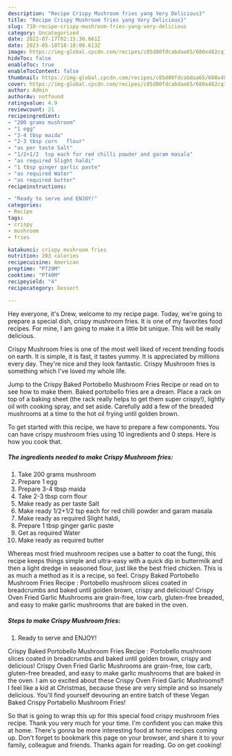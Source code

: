 ```yaml
---
description: "Recipe Crispy Mushroom fries yang Very Delicious}"
title: "Recipe Crispy Mushroom fries yang Very Delicious}"
slug: 710-recipe-crispy-mushroom-fries-yang-very-delicious
category: Uncategorized
date: 2022-07-17T02:15:30.661Z
date: 2023-05-10T18:18:00.613Z
image: https://img-global.cpcdn.com/recipes/c85d80fdcabdaa65/680x482cq70/crispy-mushroom-fries-recipe-main-photo.jpg
hideToc: false
enableToc: true
enableTocContent: false
thumbnail: https://img-global.cpcdn.com/recipes/c85d80fdcabdaa65/680x482cq70/crispy-mushroom-fries-recipe-main-photo.jpg
cover: https://img-global.cpcdn.com/recipes/c85d80fdcabdaa65/680x482cq70/crispy-mushroom-fries-recipe-main-photo.jpg
author: Admin
authorAv: notfound
ratingvalue: 4.9
reviewcount: 21
recipeingredient:
- "200 grams mushroom"
- "1 egg"
- "3-4 tbsp maida"
- "2-3 tbsp corn   flour"
- "as per taste Salt"
- "1/2+1/2  tsp each for red chilli powder and garam masala"
- "as required Slight haldi"
- "1 tbsp ginger garlic paste"
- "as required Water"
- "as required butter"
recipeinstructions:

- "Ready to serve and ENJOY!"
categories:
- Recipe
tags:
- crispy
- mushroom
- fries

katakunci: crispy mushroom fries 
nutrition: 203 calories
recipecuisine: American
preptime: "PT29M"
cooktime: "PT40M"
recipeyield: "4"
recipecategory: Dessert

---
```



Hey everyone, it's Drew, welcome to my recipe page. Today, we're going to prepare a special dish, crispy mushroom fries. It is one of my favorites food recipes. For mine, I am going to make it a little bit unique. This will be really delicious.

Crispy Mushroom fries is one of the most well liked of recent trending foods on earth. It is simple, it is fast, it tastes yummy. It is appreciated by millions every day. They're nice and they look fantastic. Crispy Mushroom fries is something which I've loved my whole life.

Jump to the Crispy Baked Portobello Mushroom Fries Recipe or read on to see how to make them. Baked portobello fries are a dream. Place a rack on top of a baking sheet (the rack really helps to get them super crispy!), lightly oil with cooking spray, and set aside. Carefully add a few of the breaded mushrooms at a time to the hot oil frying until golden brown.


To get started with this recipe, we have to prepare a few components. You can have crispy mushroom fries using 10 ingredients and 0 steps. Here is how you cook that.

<!--inarticleads1-->

##### The ingredients needed to make Crispy Mushroom fries:

1. Take 200 grams mushroom
1. Prepare 1 egg
1. Prepare 3-4 tbsp maida
1. Take 2-3 tbsp corn   flour
1. Make ready as per taste Salt
1. Make ready 1/2+1/2  tsp each for red chilli powder and garam masala
1. Make ready as required Slight haldi,
1. Prepare 1 tbsp ginger garlic paste
1. Get as required Water
1. Make ready as required butter


Whereas most fried mushroom recipes use a batter to coat the fungi, this recipe keeps things simple and ultra-easy with a quick dip in buttermilk and then a light dredge in seasoned flour, just like the best fried chicken. This is as much a method as it is a recipe, so feel. Crispy Baked Portobello Mushroom Fries Recipe : Portobello mushroom slices coated in breadcrumbs and baked until golden brown, crispy and delicious! Crispy Oven Fried Garlic Mushrooms are grain-free, low carb, gluten-free breaded, and easy to make garlic mushrooms that are baked in the oven. 

<!--inarticleads2-->

##### Steps to make Crispy Mushroom fries:


1. Ready to serve and ENJOY!

Crispy Baked Portobello Mushroom Fries Recipe : Portobello mushroom slices coated in breadcrumbs and baked until golden brown, crispy and delicious! Crispy Oven Fried Garlic Mushrooms are grain-free, low carb, gluten-free breaded, and easy to make garlic mushrooms that are baked in the oven. I am so excited about these Crispy Oven Fried Garlic Mushrooms!! I feel like a kid at Christmas, because these are very simple and so insanely delicious. You&#39;ll find yourself devouring an entire batch of these Vegan Baked Crispy Portabello Mushroom Fries! 

So that is going to wrap this up for this special food crispy mushroom fries recipe. Thank you very much for your time. I'm confident you can make this at home. There's gonna be more interesting food at home recipes coming up. Don't forget to bookmark this page on your browser, and share it to your family, colleague and friends. Thanks again for reading. Go on get cooking!
